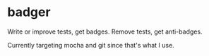 badger
======

Write or improve tests, get badges. Remove tests, get anti-badges.

Currently targeting mocha and git since that's what I use.
